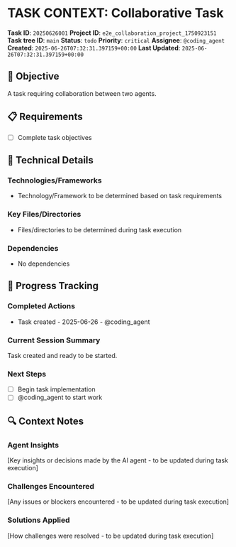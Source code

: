 # TASK CONTEXT: Collaborative Task

**Task ID**: `20250626001`
**Project ID**: `e2e_collaboration_project_1750923151`
**Task tree ID**: `main`
**Status**: `todo`
**Priority**: `critical`
**Assignee**: `@coding_agent`
**Created**: `2025-06-26T07:32:31.397159+00:00`
**Last Updated**: `2025-06-26T07:32:31.397159+00:00`

## 🎯 Objective
A task requiring collaboration between two agents.

## 📋 Requirements
- [ ] Complete task objectives

## 🔧 Technical Details
### Technologies/Frameworks
- Technology/Framework to be determined based on task requirements

### Key Files/Directories
- Files/directories to be determined during task execution

### Dependencies
- No dependencies

## 🚀 Progress Tracking
### Completed Actions
- Task created - 2025-06-26 - @coding_agent

### Current Session Summary
Task created and ready to be started.

### Next Steps
- [ ] Begin task implementation
- [ ] @coding_agent to start work

## 🔍 Context Notes
### Agent Insights
[Key insights or decisions made by the AI agent - to be updated during task execution]

### Challenges Encountered
[Any issues or blockers encountered - to be updated during task execution]

### Solutions Applied
[How challenges were resolved - to be updated during task execution]
